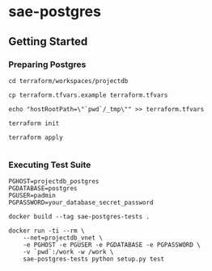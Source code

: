 # sae-postgres

## Getting Started

### Preparing Postgres

```
cd terraform/workspaces/projectdb

cp terraform.tfvars.example terraform.tfvars

echo "hostRootPath=\"`pwd`/_tmp\"" >> terraform.tfvars

terraform init

terraform apply


```

### Executing Test Suite

```
PGHOST=projectdb_postgres
PGDATABASE=postgres
PGUSER=padmin
PGPASSWORD=your_database_secret_password

docker build --tag sae-postgres-tests .

docker run -ti --rm \
    --net=projectdb_vnet \
    -e PGHOST -e PGUSER -e PGDATABASE -e PGPASSWORD \
    -v `pwd`:/work -w /work \
    sae-postgres-tests python setup.py test

```
